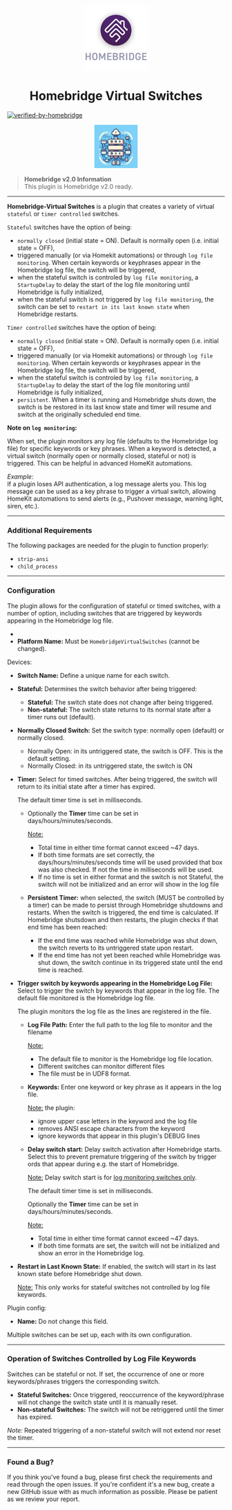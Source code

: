 <p align="center">
<img src="https://github.com/homebridge/branding/raw/latest/logos/homebridge-wordmark-logo-vertical.png" width="150">
</p>

<span align = "center">

# Homebridge Virtual Switches
</p>

<span align = "left">

[![verified-by-homebridge](https://badgen.net/badge/homebridge/verified/purple)](https://github.com/homebridge/homebridge/wiki/Verified-Plugins)

<p align = "center">
<img src="https://github.com/Plankske/hb-virtual-switch/blob/latest/image.png" width="100"/>
</p>


> **Homebridge v2.0 Information**  
> This plugin is Homebridge v2.0 ready.

---
<span align = "left">

**Homebridge-Virtual Switches** is a plugin that creates a variety of virtual `stateful` or `timer controlled` switches.

`Stateful` switches have the option of being:
- `normally closed` (initial state = ON). Default is normally open (i.e. initial state = OFF),
- triggered manually (or via Homekit automations) or through `log file monitoring`. When certain keywords or keyphrases appear in the Homebridge log file, the switch will be triggered,
- when the stateful switch is controled by `log file monitoring`, a `StartupDelay` to delay the start of the log file monitoring until Homebridge is fully initialized,
- when the stateful switch is not triggered by `log file monitoring`, the switch can be set to `restart in its last known state` when Homebridge restarts.

`Timer controlled` switches have the option of being:
- `normally closed` (initial state = ON). Default is normally open (i.e. initial state = OFF),
- triggered manually (or via Homekit automations) or through `log file monitoring`. When certain keywords or keyphrases appear in the Homebridge log file, the switch will be triggered,
- when the stateful switch is controled by `log file monitoring`, a `StartupDelay` to delay the start of the log file monitoring until Homebridge is fully initialized,
- `persistent`. When a timer is running and Homebridge shuts down, the switch is be restored in its last know state and timer will resume and switch at the originally scheduled end time. 

**Note on `log monitoring`:**

When set, the plugin monitors any log file (defaults to the Homebridge log file) for specific keywords or key phrases. When a keyword is detected, a virtual switch (normally open or normally closed, stateful or not) is triggered. This can be helpful in advanced HomeKit automations.

*Example:*  
If a plugin loses API authentication, a log message alerts you. This log message can be used as a key phrase to trigger a virtual switch, allowing HomeKit automations to send alerts (e.g., Pushover message, warning light, siren, etc.).

---
### Additional Requirements
The following packages are needed for the plugin to function properly:
- `strip-ansi`
- `child_process`

---
### Configuration
The plugin allows for the configuration of stateful or timed switches, with a number of option, including switches that are triggered by keywords appearing in the Homebridge log file.

- 
- **Platform Name:** Must be `HomebridgeVirtualSwitches` (cannot be changed).

Devices:
- **Switch Name:** Define a unique name for each switch.
- **Stateful:** Determines the switch behavior after being triggered:
    - **Stateful:** The switch state does not change after being triggered.
    - **Non-stateful:** The switch state returns to its normal state after a timer runs out (default).
     
- **Normally Closed Switch:** Set the switch type: normally open (default) or normally closed.
    
    - Normally Open: in its untriggered state, the switch is OFF. This is the default setting.
    - Normally Closed: in its untriggered state, the switch is ON
     
- **Timer:** Select for timed switches. After being triggered, the switch will return to its initial state after a timer has expired. 
     
    The default timer time is set in milliseconds. 

    - Optionally the **Timer** time can be set in days/hours/minutes/seconds.
        
      <u>Note:</u> 
        
      - Total time in either time format cannot exceed ~47 days.
      - If both time formats are set correctly, the days/hours/minutes/seconds time will be used provided that box was also checked. If not the time in milliseconds will be used.
      - If no time is set in either format and the switch is not Stateful, the switch will not be initialized and an error will show in the log file



    - **Persistent Timer:** when selected, the switch (MUST be controlled by a timer) can be made to persist through Homebridge shutdowns and restarts. When the switch is triggered, the end time is calculated. If Homebridge shutsdown and then restarts, the plugin checks if that end time has been reached: 

        - If the end time was reached while Homebridge was shut down, the switch reverts to its untriggered state upon restart.
        - If the end time has not yet been reached while Homebridge was shut down, the switch continue in its triggered state until the end time is reached.
    
    
- **Trigger switch by keywords appearing in the Homebridge Log File:** Select to trigger the switch by keywords that appear in the log file. The default file monitored is the Homebridge log file.
    
   The plugin monitors the log file as the lines are registered in the file.

    - **Log File Path:** Enter the full path to the log file to monitor and the filename

        <u>Note:</u> 
        - The default file to monitor is the Homebridge log file location.
        - Different switches can monitor different files
        - The file must be in UDF8 format.
        
    - **Keywords:** Enter one keyword or key phrase as it appears in the log file. 
       
       <u>Note:</u> the plugin:
        - ignore upper case letters in the keyword and the log file 
        - removes ANSI escape characters from the keyword
        - ignore keywords that appear in this plugin's DEBUG lines 
        
    - **Delay switch start:** Delay switch activation after Homebridge starts. Select this to prevent premature triggering of the switch by trigger ords that appear during e.g. the start of Homebridge.
       
       <u>Note:</u> Delay switch start is for <u>log monitoring switches only</u>.
    
      The default timer time is set in milliseconds. 

      Optionally the **Timer** time can be set in days/hours/minutes/seconds.
        
      <u>Note:</u> 
        
       - Total time in either time format cannot exceed ~47 days.
       - If both time formats are set, the switch will not be initialized and show an error in the Homebridge log.
    
- **Restart in Last Known State:** If enabled, the switch will start in its last known state before Homebridge shut down. 
    
  <u>Note:</u> This only works for stateful switches not controlled by log file keywords.

Plugin config:
   
- **Name:** Do not change this field.


Multiple switches can be set up, each with its own configuration.



---
### Operation of Switches Controlled by Log File Keywords
Switches can be stateful or not. If set, the occurrence of one or more keywords/phrases triggers the corresponding switch.

- **Stateful Switches:** Once triggered, reoccurrence of the keyword/phrase will not change the switch state until it is manually reset.
- **Non-stateful Switches:** The switch will not be retriggered until the timer has expired.

*Note:* Repeated triggering of a non-stateful switch will not extend nor reset the timer.

---
### Found a Bug?
If you think you've found a bug, please first check the requirements and read through the open issues. If you're confident it's a new bug, create a new GitHub issue with as much information as possible. Please be patient as we review your report.
